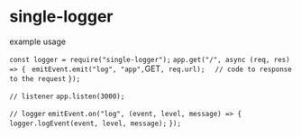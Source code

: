 # single-logger
example usage

`const logger = require("single-logger");`
`app.get("/", async (req, res) => {`
`  emitEvent.emit("log", "app", `GET`, req.url);`
`  // code to response to the request`
`});`

`// listener`
`app.listen(3000);`

`// logger`
`emitEvent.on("log", (event, level, message) => {`
`    logger.logEvent(event, level, message);`
`});`

